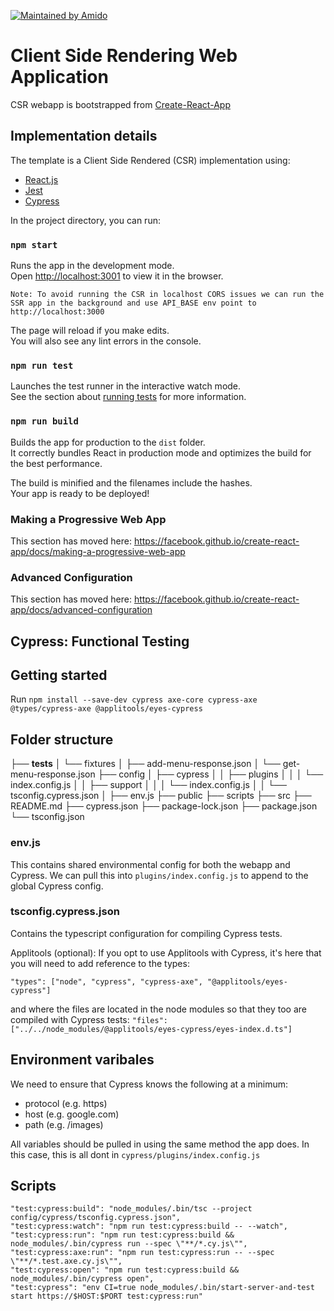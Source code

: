[![Maintained by Amido](https://img.shields.io/badge/Maintained%20by-Amido-yellow)](https://amido.com/)

# Client Side Rendering Web Application

CSR webapp is bootstrapped from
[Create-React-App](https://create-react-app.dev/docs/getting-started)

## Implementation details

The template is a Client Side Rendered (CSR) implementation using:

- [React.js](https://reactjs.org/)
- [Jest](https://jestjs.io/)
- [Cypress](https://docs.cypress.io/)

In the project directory, you can run:

### `npm start`

Runs the app in the development mode.<br /> Open
[http://localhost:3001](http://localhost:3001) to view it in the browser.

```
Note: To avoid running the CSR in localhost CORS issues we can run the SSR app in the background and use API_BASE env point to http://localhost:3000
```

The page will reload if you make edits.<br /> You will also see any lint errors
in the console.

### `npm run test`

Launches the test runner in the interactive watch mode.<br /> See the section
about
[running tests](https://facebook.github.io/create-react-app/docs/running-tests)
for more information.

### `npm run build`

Builds the app for production to the `dist` folder.<br /> It correctly bundles
React in production mode and optimizes the build for the best performance.

The build is minified and the filenames include the hashes.<br /> Your app is
ready to be deployed!

### Making a Progressive Web App

This section has moved here:
https://facebook.github.io/create-react-app/docs/making-a-progressive-web-app

### Advanced Configuration

This section has moved here:
https://facebook.github.io/create-react-app/docs/advanced-configuration


## Cypress: Functional Testing

## Getting started

Run `npm install --save-dev cypress axe-core cypress-axe @types/cypress-axe @applitools/eyes-cypress`

## Folder structure

├── __tests__
│   └── fixtures
│     ├── add-menu-response.json
│     └── get-menu-response.json
├── config
│   ├── cypress
│   │   ├── plugins
│   │   │   └── index.config.js
│   │   ├── support
│   │   │   └── index.config.js
│   │   └── tsconfig.cypress.json
│   ├── env.js
├── public
├── scripts
├── src
├── README.md
├── cypress.json
├── package-lock.json
├── package.json
└── tsconfig.json

### env.js

This contains shared environmental config for both the webapp and Cypress. We can pull this into `plugins/index.config.js` to append to the global Cypress config.

### tsconfig.cypress.json

Contains the typescript configuration for compiling Cypress tests.

Applitools (optional):
  If you opt to use Applitools with Cypress, it's here that you will need to add reference to the types:

  `"types": ["node", "cypress", "cypress-axe", "@applitools/eyes-cypress"]`

  and where the files are located in the node modules so that they too are compiled with Cypress tests:
  `"files": ["../../node_modules/@applitools/eyes-cypress/eyes-index.d.ts"]`

## Environment varibales

We need to ensure that Cypress knows the following at a minimum:

* protocol (e.g. https)
* host (e.g. google.com)
* path (e.g. /images)

All variables should be pulled in using the same method the app does. In this case, this is all dont in `cypress/plugins/index.config.js`

## Scripts

    "test:cypress:build": "node_modules/.bin/tsc --project config/cypress/tsconfig.cypress.json",
    "test:cypress:watch": "npm run test:cypress:build -- --watch",
    "test:cypress:run": "npm run test:cypress:build && node_modules/.bin/cypress run --spec \"**/*.cy.js\"",
    "test:cypress:axe:run": "npm run test:cypress:run -- --spec \"**/*.test.axe.cy.js\"",
    "test:cypress:open": "npm run test:cypress:build && node_modules/.bin/cypress open",
    "test:cypress": "env CI=true node_modules/.bin/start-server-and-test start https://$HOST:$PORT test:cypress:run"
